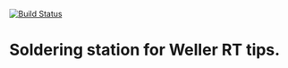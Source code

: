 [![Build Status](https://travis-ci.org/ggajoch/SolderingStation.svg?branch=master)](https://travis-ci.org/ggajoch/SolderingStation)

# Soldering station for Weller RT tips.

